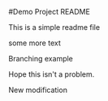#Demo Project README

This is a simple readme file

some more text

Branching example

Hope this isn't a problem.

New modification